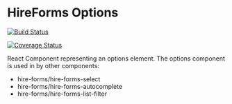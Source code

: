 # HireForms Options

[![Build Status](https://travis-ci.org/Hire-Forms/hire-forms-options.svg)](https://travis-ci.org/Hire-Forms/hire-forms-options)

[![Coverage Status](https://coveralls.io/repos/Hire-Forms/hire-forms-options/badge.svg?branch=master&service=github)](https://coveralls.io/github/Hire-Forms/hire-forms-options?branch=master)

React Component representing an options element. The options component is used
in by other components:
* hire-forms/hire-forms-select
* hire-forms/hire-forms-autocomplete
* hire-forms/hire-forms-list-filter